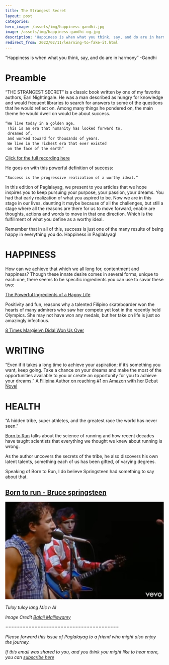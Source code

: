 ```yaml
---
title: The Strangest Secret
layout: post
categories:
hero_image: /assets/img/happiness-gandhi.jpg
image: /assets/img/happiness-gandhi-og.jpg
description: "Happiness is when what you think, say, and do are in harmony"
redirect_from: 2022/02/11/learning-to-fake-it.html
---
```


“Happiness is when what you think, say, and do are in harmony” -Gandhi


# Preamble
“THE STRANGEST SECRET” is a classic book written by one of my favorite authors, Earl Nightingale. He was a man described as hungry for knowledge and would frequent libraries to search for answers to some of the questions that he would reflect on. 
Among many things he pondered on, the main theme he would dwell on would be about success. 
   
    “We live today in a golden age.
     This is an era that humanity has looked forward to, 
     dreamed of, 
     and worked toward for thousands of years. 
     We live in the richest era that ever existed
     on the face of the earth”

[Click for the full recording here](https://www.youtube.com/watch?v=y5x-KjBME_E)

He goes on with this powerful definition of success: 

    “Success is the progressive realization of a worthy ideal.”

In this edition of Paglalayag, we present to you articles that we hope inspires you to keep pursuing your purpose, your passion, your dreams. You had that early realization of what you aspired to be. Now we are in this stage in our lives, daunting it maybe because of all the challenges, but still a stage where all the reasons are there for us to move forward, enable are thoughts, actions and words to move in that one direction. Which is the fulfillment of what you define as a worthy ideal. 

Remember that in all of this, success is just one of the many results of being happy in everything you do. Happiness in Paglalayag!

 

# HAPPINESS

How can we achieve that which we all long for, contentment and happiness? Though these innate desire comes in several forms, unique to each one, there seems to be specific ingredients you can use to savor these two:

[The Powerful Ingredients of a Happy Life](https://medium.com/change-your-mind/the-powerful-ingredients-of-a-happy-life-347dcf0e9c57)


Positivity and fun, reasons why a talented Filipino skateboarder won the hearts of many admirers who saw her compete yet lost in the recently held Olympics. She may not have won any medals, but her take on life is just so amazingly infectious. 

[8 Times Margielyn Didal Won Us Over](https://www.8list.ph/margielyn-didal-funny-moments/)

# WRITING

“Even if it takes a long time to achieve your aspiration; if it’s something you want, keep going. Take a chance on your dreams and make the most of the opportunities available to you or create an opportunity for you to achieve your dreams.” 
[A Filipina Author on reaching #1 on Amazon with her Debut Novel](https://www.wheninmanila.com/filipina-author-debut-novel-ranked-number-1-new-release-on-amazon/)

# HEALTH

“A hidden tribe, super athletes, and the greatest race the world has never seen.”

[Born to Run](https://www.chrismcdougall.com/born-to-run/) talks about the science of running and how recent decades have taught scientists that everything we thought we knew about running is wrong. 

As the author uncovers the secrets of the tribe, he also discovers his own latent talents, something each of us has been gifted, of varying degrees. 


Speaking of Born to Run, I do believe Springsteen had something to say about that.

## [Born to run - Bruce springsteen](https://www.youtube.com/watch?v=IxuThNgl3YA) 
![Springsteen](/assets/img/born-to-run.jpg)


*Tuloy tuloy lang
Mic n Al*

*Image Credit [Balaji Malliswamy](https://unsplash.com/photos/SPJQ4mtxxKo)*

=======================================

*Please forward this issue of Paglalayag to a friend who might also enjoy the journey.*

*If this email was shared to you, and you think you might like to hear more, you can
 [subscribe here](https://ck.paglalayag.net/)*